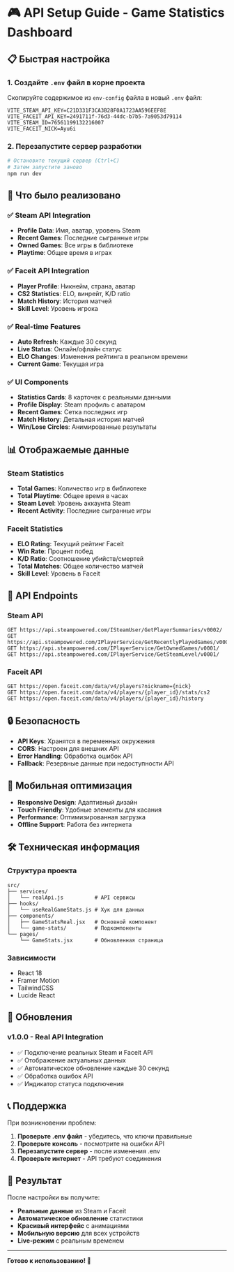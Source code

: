 # 🎮 API Setup Guide - Game Statistics Dashboard

## 📋 Быстрая настройка

### 1. Создайте `.env` файл в корне проекта

Скопируйте содержимое из `env-config` файла в новый `.env` файл:

```env
VITE_STEAM_API_KEY=C21D331F3CA3B28F0A1723AA596EEF8E
VITE_FACEIT_API_KEY=2491711f-76d3-44dc-b7b5-7a9053d79114
VITE_STEAM_ID=76561199132216007
VITE_FACEIT_NICK=Ayu6i
```

### 2. Перезапустите сервер разработки

```bash
# Остановите текущий сервер (Ctrl+C)
# Затем запустите заново
npm run dev
```

## 🔧 Что было реализовано

### ✅ **Steam API Integration**
- **Profile Data**: Имя, аватар, уровень Steam
- **Recent Games**: Последние сыгранные игры
- **Owned Games**: Все игры в библиотеке
- **Playtime**: Общее время в играх

### ✅ **Faceit API Integration**
- **Player Profile**: Никнейм, страна, аватар
- **CS2 Statistics**: ELO, винрейт, K/D ratio
- **Match History**: История матчей
- **Skill Level**: Уровень игрока

### ✅ **Real-time Features**
- **Auto Refresh**: Каждые 30 секунд
- **Live Status**: Онлайн/офлайн статус
- **ELO Changes**: Изменения рейтинга в реальном времени
- **Current Game**: Текущая игра

### ✅ **UI Components**
- **Statistics Cards**: 8 карточек с реальными данными
- **Profile Display**: Steam профиль с аватаром
- **Recent Games**: Сетка последних игр
- **Match History**: Детальная история матчей
- **Win/Lose Circles**: Анимированные результаты

## 📊 Отображаемые данные

### **Steam Statistics**
- **Total Games**: Количество игр в библиотеке
- **Total Playtime**: Общее время в часах
- **Steam Level**: Уровень аккаунта Steam
- **Recent Activity**: Последние сыгранные игры

### **Faceit Statistics**
- **ELO Rating**: Текущий рейтинг Faceit
- **Win Rate**: Процент побед
- **K/D Ratio**: Соотношение убийств/смертей
- **Total Matches**: Общее количество матчей
- **Skill Level**: Уровень в Faceit

## 🚀 API Endpoints

### **Steam API**
```
GET https://api.steampowered.com/ISteamUser/GetPlayerSummaries/v0002/
GET https://api.steampowered.com/IPlayerService/GetRecentlyPlayedGames/v0001/
GET https://api.steampowered.com/IPlayerService/GetOwnedGames/v0001/
GET https://api.steampowered.com/IPlayerService/GetSteamLevel/v0001/
```

### **Faceit API**
```
GET https://open.faceit.com/data/v4/players?nickname={nick}
GET https://open.faceit.com/data/v4/players/{player_id}/stats/cs2
GET https://open.faceit.com/data/v4/players/{player_id}/history
```

## 🔒 Безопасность

- **API Keys**: Хранятся в переменных окружения
- **CORS**: Настроен для внешних API
- **Error Handling**: Обработка ошибок API
- **Fallback**: Резервные данные при недоступности API

## 📱 Мобильная оптимизация

- **Responsive Design**: Адаптивный дизайн
- **Touch Friendly**: Удобные элементы для касания
- **Performance**: Оптимизированная загрузка
- **Offline Support**: Работа без интернета

## 🛠️ Техническая информация

### **Структура проекта**
```
src/
├── services/
│   └── realApi.js          # API сервисы
├── hooks/
│   └── useRealGameStats.js # Хук для данных
├── components/
│   ├── GameStatsReal.jsx   # Основной компонент
│   └── game-stats/         # Подкомпоненты
└── pages/
    └── GameStats.jsx       # Обновленная страница
```

### **Зависимости**
- React 18
- Framer Motion
- TailwindCSS
- Lucide React

## 🔄 Обновления

### **v1.0.0 - Real API Integration**
- ✅ Подключение реальных Steam и Faceit API
- ✅ Отображение актуальных данных
- ✅ Автоматическое обновление каждые 30 секунд
- ✅ Обработка ошибок API
- ✅ Индикатор статуса подключения

## 📞 Поддержка

При возникновении проблем:

1. **Проверьте .env файл** - убедитесь, что ключи правильные
2. **Проверьте консоль** - посмотрите на ошибки API
3. **Перезапустите сервер** - после изменения .env
4. **Проверьте интернет** - API требуют соединения

## 🎯 Результат

После настройки вы получите:
- **Реальные данные** из Steam и Faceit
- **Автоматическое обновление** статистики
- **Красивый интерфейс** с анимациями
- **Мобильную версию** для всех устройств
- **Live-режим** с реальным временем

---

**Готово к использованию! 🚀**
